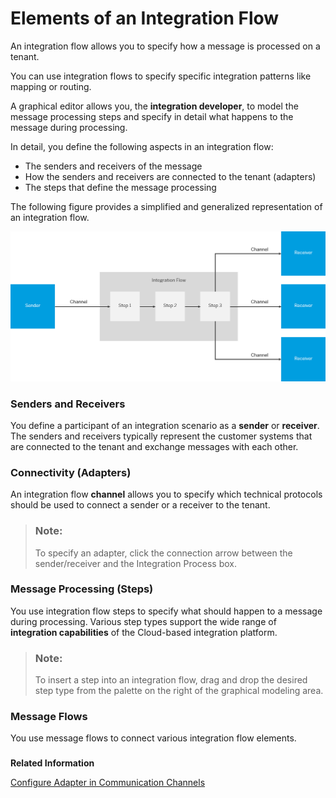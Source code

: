 <!-- loioe49dbee00fa549f78b863b9f0ab736d4 -->

# Elements of an Integration Flow

An integration flow allows you to specify how a message is processed on a tenant.



You can use integration flows to specify specific integration patterns like mapping or routing.

A graphical editor allows you, the **integration developer**, to model the message processing steps and specify in detail what happens to the message during processing.

In detail, you define the following aspects in an integration flow:

-   The senders and receivers of the message
-   How the senders and receivers are connected to the tenant \(adapters\)
-   The steps that define the message processing

The following figure provides a simplified and generalized representation of an integration flow.

![](../WhatIsCloudIntegration/images/HCI_Integration_Flow_Elements_f77edf2.png)



### Senders and Receivers

You define a participant of an integration scenario as a **sender** or **receiver**. The senders and receivers typically represent the customer systems that are connected to the tenant and exchange messages with each other.



### Connectivity \(Adapters\)

An integration flow **channel** allows you to specify which technical protocols should be used to connect a sender or a receiver to the tenant.

> ### Note:  
> To specify an adapter, click the connection arrow between the sender/receiver and the Integration Process box.



### Message Processing \(Steps\)

You use integration flow steps to specify what should happen to a message during processing. Various step types support the wide range of **integration capabilities** of the Cloud-based integration platform.

> ### Note:  
> To insert a step into an integration flow, drag and drop the desired step type from the palette on the right of the graphical modeling area.



### Message Flows

You use message flows to connect various integration flow elements.



### 

**Related Information**  


[Configure Adapter in Communication Channels](configure-adapter-in-communication-channels-1f06633.md "")


